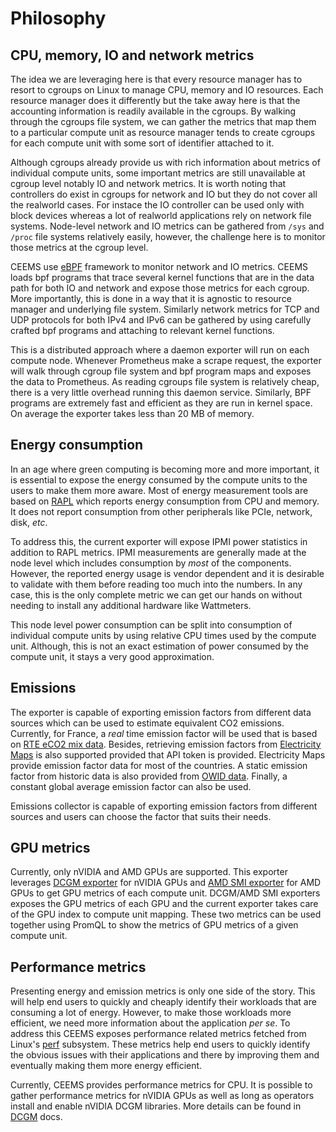 # Philosophy

## CPU, memory, IO and network metrics

The idea we are leveraging here is that every resource manager has to resort to cgroups
on Linux to manage CPU, memory and IO resources. Each resource manager does it
differently but the take away here is that the accounting information is readily
available in the cgroups. By walking through the cgroups file system, we can gather the
metrics that map them to a particular compute unit as resource manager tends to create
cgroups for each compute unit with some sort of identifier attached to it.

Although cgroups already provide us with rich information about metrics of individual
compute units, some important metrics are still unavailable at cgroup level notably
IO and network metrics. It is worth noting that controllers do exist in cgroups for
network and IO but they
do not cover all the realworld cases. For instace the IO controller can be used only
with block devices whereas a lot of realworld applications rely on network file systems.
Node-level network and IO metrics can be gathered from `/sys` and `/proc` file systems
relatively easily, however, the challenge here is to monitor those metrics at the cgroup
level.

CEEMS use [eBPF](https://ebpf.io/what-is-ebpf/) framework to monitor network and IO
metrics. CEEMS loads bpf programs
that trace several kernel functions that are in the data path for both IO and network and expose
those metrics for each cgroup. More importantly, this is done in a way that it is
agnostic to resource manager and underlying file system. Similarly network metrics for
TCP and UDP protocols for both IPv4 and IPv6 can be gathered by using carefully crafted
bpf programs and attaching to relevant kernel functions.

This is a distributed approach where a daemon exporter will run on each compute node. Whenever
Prometheus make a scrape request, the exporter will walk through cgroup file system and
bpf program maps and
exposes the data to Prometheus. As reading cgroups file system is relatively cheap,
there is a very little overhead running this daemon service. Similarly, BPF programs are
extremely fast and efficient as they are run in kernel space. On average the exporter
takes less than 20 MB of memory.

## Energy consumption

In an age where green computing is becoming more and more important, it is essential to
expose the energy consumed by the compute units to the users to make them more aware.
Most of energy measurement tools are based on
[RAPL](https://www.kernel.org/doc/html/next/power/powercap/powercap.html) which reports
energy consumption from CPU and memory. It does not report consumption from other
peripherals like PCIe, network, disk, _etc_.

To address this, the current exporter will expose IPMI power statistics in addition to
RAPL metrics. IPMI measurements are generally made at the node level which includes
consumption by _most_ of the components. However, the reported energy usage is vendor
dependent and it is desirable to validate with them before reading too much into the
numbers. In any case, this is the only complete metric we can get our hands on without
needing to install any additional hardware like Wattmeters.

This node level power consumption can be split into consumption of individual compute units
by using relative CPU times used by the compute unit. Although, this is not an exact
estimation of power consumed by the compute unit, it stays a very good approximation.

## Emissions

The exporter is capable of exporting emission factors from different data sources
which can be used to estimate equivalent CO2 emissions. Currently, for
France, a _real_ time emission factor will be used that is based on
[RTE eCO2 mix data](https://www.rte-france.com/en/eco2mix/co2-emissions). Besides,
retrieving emission factors from [Electricity Maps](https://app.electricitymaps.com/map)
is also supported provided that API token is provided. Electricity Maps provide
emission factor data for most of the countries. A static emission factor from historic
data is also provided from [OWID data](https://github.com/owid/co2-data). Finally, a
constant global average emission factor can also be used.

Emissions collector is capable of exporting emission factors from different sources
and users can choose the factor that suits their needs.

## GPU metrics

Currently, only nVIDIA and AMD GPUs are supported. This exporter leverages
[DCGM exporter](https://github.com/NVIDIA/dcgm-exporter/tree/main) for nVIDIA GPUs and
[AMD SMI exporter](https://github.com/amd/amd_smi_exporter) for AMD GPUs to get GPU metrics of
each compute unit. DCGM/AMD SMI exporters exposes the GPU metrics of each GPU and the
current exporter takes care of the GPU index to compute unit mapping. These two metrics
can be used together using PromQL to show the metrics of GPU metrics of a given compute
unit.

## Performance metrics

Presenting energy and emission metrics is only one side of the story. This will
help end users to quickly and cheaply identify their workloads that are consuming
a lot of energy. However, to make those workloads more efficient, we need more
information about the application _per se_. To address this CEEMS exposes performance
related metrics fetched from Linux's [perf](https://perf.wiki.kernel.org/index.php/Main_Page)
subsystem. These metrics help end users to quickly identify the obvious issues with
their applications and there by improving them and eventually making them more
energy efficient.

Currently, CEEMS provides performance metrics for CPU. It is possible to gather
performance metrics for nVIDIA GPUs as well as long as operators install and enable
nVIDIA DCGM libraries. More details can be found in [DCGM](https://docs.nvidia.com/datacenter/dcgm/latest/user-guide/feature-overview.html#profiling-metrics)
docs.
